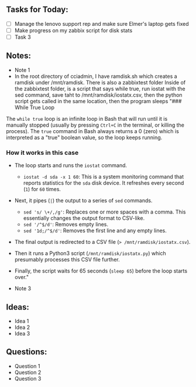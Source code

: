 ## Tasks for Today:

- [ ] Manage the lenovo support rep and make sure Elmer's laptop gets fixed
- [ ] Make progress on my zabbix script for disk stats
- [ ] Task 3

## Notes:

- Note 1
- In the root directory of cciadmin, I have ramdisk.sh which creates a ramdisk under /mnt/ramdisk. There is also a zabbixtest folder
	  Inside of the zabbixtest folder, is a script that says while true, run iostat with the sed command, save taht to /mnt/ramdisk/iostatx.csv, then the python script gets called in the same location, then the program sleeps
	  "### While True Loop

The `while true` loop is an infinite loop in Bash that will run until it is manually stopped (usually by pressing `Ctrl+C` in the terminal, or killing the process). The `true` command in Bash always returns a 0 (zero) which is interpreted as a "true" boolean value, so the loop keeps running.

### How it works in this case

- The loop starts and runs the `iostat` command.
    
    - `iostat -d sda -x 1 60`: This is a system monitoring command that reports statistics for the `sda` disk device. It refreshes every second (`1`) for `60` times.
- Next, it pipes (`|`) the output to a series of `sed` commands.
    
    - `sed 's/ \+/,/g'`: Replaces one or more spaces with a comma. This essentially changes the output format to CSV-like.
    - `sed '/^$/d'`: Removes empty lines.
    - `sed '1d;/^$/d'`: Removes the first line and any empty lines.
- The final output is redirected to a CSV file (`> /mnt/ramdisk/iostatx.csv`).
    
- Then it runs a Python3 script (`/mnt/ramdisk/iostatx.py`) which presumably processes this CSV file further.
    
- Finally, the script waits for 65 seconds (`sleep 65`) before the loop starts over."
- Note 3

## Ideas:

- Idea 1
- Idea 2
- Idea 3

## Questions:

- Question 1
- Question 2
- Question 3